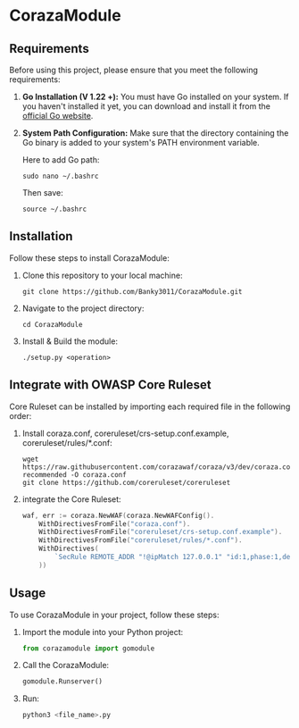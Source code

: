 # CorazaModule

## Requirements

Before using this project, please ensure that you meet the following requirements:

1. **Go Installation (V 1.22 +):**
    You must have Go installed on your system. If you haven't installed it yet, you can download and install it from the [official Go website](https://golang.org/).
    
2. **System Path Configuration:**
    Make sure that the directory containing the Go binary is added to your system's PATH environment variable.

    Here to add Go path:
    ```
    sudo nano ~/.bashrc
    ```
    Then save:
    ```
    source ~/.bashrc
    ```

## Installation
Follow these steps to install CorazaModule:

1. Clone this repository to your local machine:
    ```
    git clone https://github.com/Banky3011/CorazaModule.git
    ```

2. Navigate to the project directory:
    ```
    cd CorazaModule
    ```

3. Install & Build the module:
    ```
    ./setup.py <operation>
    ```

## Integrate with OWASP Core Ruleset
Core Ruleset can be installed by importing each required file in the following order:

1. Install coraza.conf, coreruleset/crs-setup.conf.example, coreruleset/rules/*.conf:
    ```
    wget https://raw.githubusercontent.com/corazawaf/coraza/v3/dev/coraza.conf-recommended -O coraza.conf
    git clone https://github.com/coreruleset/coreruleset
    ```

2. integrate the Core Ruleset:
    ```go
    waf, err := coraza.NewWAF(coraza.NewWAFConfig().
		WithDirectivesFromFile("coraza.conf").
		WithDirectivesFromFile("coreruleset/crs-setup.conf.example").
		WithDirectivesFromFile("coreruleset/rules/*.conf").
		WithDirectives(
			`SecRule REMOTE_ADDR "!@ipMatch 127.0.0.1" "id:1,phase:1,deny,status:403"`,
		))
    ```


## Usage
To use CorazaModule in your project, follow these steps:

1. Import the module into your Python project:
    ```python
    from corazamodule import gomodule
    ```

2. Call the CorazaModule:
    ```python
    gomodule.Runserver()
    ```
2. Run:
    ```python
    python3 <file_name>.py
    ```
